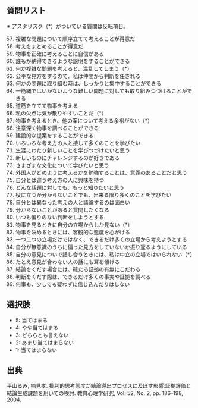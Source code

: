 ## 質問リスト
※ アスタリスク（*）がついている質問は反転項目。

57. 複雑な問題について順序立てて考えることが得意だ
58. 考えをまとめることが得意だ
59. 物事を正確に考えることに自信がある
60. 誰もが納得できるような説明をすることができる
61. 何か複雑な問題を考えると、混乱してしまう（*）
62. 公平な見方をするので、私は仲間から判断を任される
63. 何かの問題に取り組む時は、しっかりと集中することができる
64. 一筋縄ではいかないような難しい問題に対しても取り組みつづけることができる
65. 道筋を立てて物事を考える
66. 私の欠点は気が散りやすいことだ（*）
67. 物事を考えるとき、他の案について考える余裕がない（*）
68. 注意深く物事を調べることができる
69. 建設的な提案をすることができる
70. いろいろな考え方の人と接して多くのことを学びたい
71. 生涯にわたり新しいことを学びつづけたいと思う
72. 新しいものにチャレンジするのが好きである
73. さまざまな文化について学びたいと思う
74. 外国人がどのように考えるかを勉強することは、意義のあることだと思う
75. 自分とは違う考え方の人に興味を持つ
76. どんな話題に対しても、もっと知りたいと思う
77. 役に立つか分からないことでも、出来る限り多くのことを学びたい
78. 自分とは異なった考えの人と議論するのは面白い
79. 分からないことがあると質問したくなる
80. いつも偏りのない判断をしようとする
81. 物事を見るときに自分の立場からしか見ない（*）
82. 物事を決めるときには、客観的な態度を心がける
83. 一つ二つの立場だけではなく、できるだけ多くの立場から考えようとする
84. 自分が無意識のうちに偏った見方をしていないか振り返るようにしている
85. 自分の意見についで話し合うときには、私は中立の立場ではいられない（*）
86. たとえ意見が合わない人の話にも耳を傾ける
87. 結論をくだす場合には、確たる証拠の有無にこだわる
88. 判断をくだす際は、できるだけ多くの事実や証拠を調べる
89. 何事も、少しでも疑わずに信じ込んだりはしない

## 選択肢
* 5: 当てはまる
* 4: やや当てはまる
* 3: どちらとも言えない
* 2: あまり当てはまらない
* 1: 当てはまらない

## 出典
平山るみ, 楠見孝. 批判的思考態度が結論導出プロセスに及ぼす影響:証拠評価と結論生成課題を用いての検討. 教育心理学研究, Vol. 52, No. 2, pp. 186–198, 2004.
